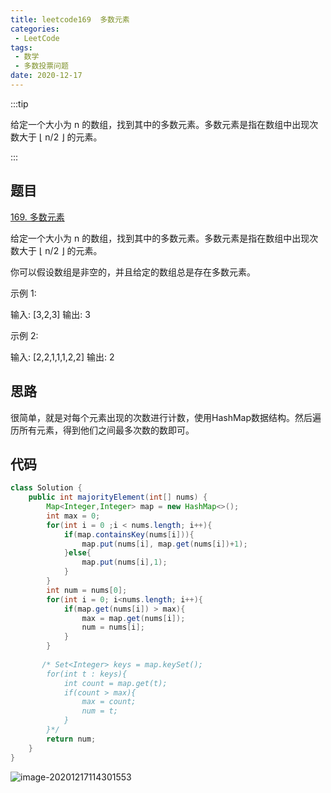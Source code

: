 ```yaml
---
title: leetcode169  多数元素
categories:
 - LeetCode
tags:
 - 数学
 - 多数投票问题
date: 2020-12-17
---
```




:::tip

给定一个大小为 n 的数组，找到其中的多数元素。多数元素是指在数组中出现次数大于 ⌊ n/2 ⌋ 的元素。

:::

<!-- more -->



## 题目

[169. 多数元素](https://leetcode-cn.com/problems/majority-element/)

给定一个大小为 n 的数组，找到其中的多数元素。多数元素是指在数组中出现次数大于 ⌊ n/2 ⌋ 的元素。

你可以假设数组是非空的，并且给定的数组总是存在多数元素。

 

示例 1:

输入: [3,2,3]
输出: 3

示例 2:

输入: [2,2,1,1,1,2,2]
输出: 2

## 思路

很简单，就是对每个元素出现的次数进行计数，使用HashMap数据结构。然后遍历所有元素，得到他们之间最多次数的数即可。

## 代码



```java
class Solution {
    public int majorityElement(int[] nums) {
        Map<Integer,Integer> map = new HashMap<>();
        int max = 0;
        for(int i = 0 ;i < nums.length; i++){
            if(map.containsKey(nums[i])){
                map.put(nums[i], map.get(nums[i])+1);
            }else{
                map.put(nums[i],1);
            }
        }
        int num = nums[0];
        for(int i = 0; i<nums.length; i++){
            if(map.get(nums[i]) > max){
                max = map.get(nums[i]);
                num = nums[i];
            }
        }
        
       /* Set<Integer> keys = map.keySet();
        for(int t : keys){
            int count = map.get(t);
            if(count > max){
                max = count;
                num = t;
            }
        }*/
        return num;
    }
}
```

![image-20201217114301553](https://i.loli.net/2020/12/17/qI5QrtVGMBhCRFE.png)
